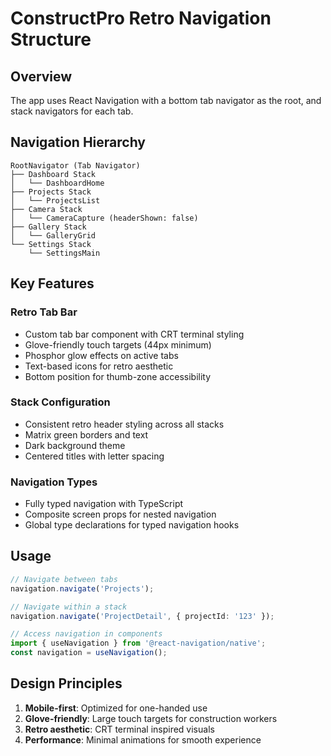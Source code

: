 # ConstructPro Retro Navigation Structure

## Overview
The app uses React Navigation with a bottom tab navigator as the root, and stack navigators for each tab.

## Navigation Hierarchy

```
RootNavigator (Tab Navigator)
├── Dashboard Stack
│   └── DashboardHome
├── Projects Stack
│   └── ProjectsList
├── Camera Stack
│   └── CameraCapture (headerShown: false)
├── Gallery Stack
│   └── GalleryGrid
└── Settings Stack
    └── SettingsMain
```

## Key Features

### Retro Tab Bar
- Custom tab bar component with CRT terminal styling
- Glove-friendly touch targets (44px minimum)
- Phosphor glow effects on active tabs
- Text-based icons for retro aesthetic
- Bottom position for thumb-zone accessibility

### Stack Configuration
- Consistent retro header styling across all stacks
- Matrix green borders and text
- Dark background theme
- Centered titles with letter spacing

### Navigation Types
- Fully typed navigation with TypeScript
- Composite screen props for nested navigation
- Global type declarations for typed navigation hooks

## Usage

```typescript
// Navigate between tabs
navigation.navigate('Projects');

// Navigate within a stack
navigation.navigate('ProjectDetail', { projectId: '123' });

// Access navigation in components
import { useNavigation } from '@react-navigation/native';
const navigation = useNavigation();
```

## Design Principles
1. **Mobile-first**: Optimized for one-handed use
2. **Glove-friendly**: Large touch targets for construction workers
3. **Retro aesthetic**: CRT terminal inspired visuals
4. **Performance**: Minimal animations for smooth experience